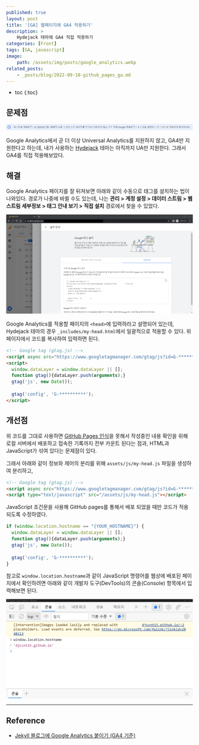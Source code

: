 ```yaml
---
published: true
layout: post
title: '[GA] 웹페이지에 GA4 적용하기'
description: >
    Hydejack 테마에 GA4 직접 적용하기
categories: [Front]
tags: [GA, javascript]
image:
    path: /assets/img/posts/google_analytics.webp
related_posts:
    - _posts/blog/2022-09-10-github_pages_ga.md
---
```

* toc
{:toc}

## 문제점

![ga_ua_warning](/assets/img/posts/ga_ua_warning.png)

Google Analytics에서 곧 더 이상 Universal Analytics를 지원하지 않고, GA4만 지원한다고 하는데, 내가 사용하는 [Hydejack](https://hydejack.com/) 테마는 아직까지 UA만 지원한다. 그래서 GA4를 직접 적용해보았다.  

## 해결

Google Analytics 페이지를 잘 뒤져보면 아래와 같이 수동으로 태그를 설치하는 법이 나와있다. 경로가 나중에 바뀔 수도 있는데, 나는 **관리 > 계정 설정 > 데이터 스트림 > 웹 스트림 세부정보 > 태그 안내 보기 > 직접 설치** 경로에서 찾을 수 있었다.  

![ga_install_manually](/assets/img/posts/ga_install_manually.png)

Google Analytics를 적용할 페이지의 `<head>`에 입력하라고 설명되어 있는데, Hydejack 테마의 경우 `_includes/my-head.html`에서 일괄적으로 적용할 수 있다. 위 페이지에서 코드를 복사하여 입력하면 된다.  

```html
<!-- Google tag (gtag.js) -->
<script async src="https://www.googletagmanager.com/gtag/js?id=G-**********"></script>
<script>
  window.dataLayer = window.dataLayer || [];
  function gtag(){dataLayer.push(arguments);}
  gtag('js', new Date());

  gtag('config', 'G-**********');
</script>
```

## 개선점

위 코드를 그대로 사용하면 [GitHub Pages 인식](/framework/github_pages_ga/)을 못해서 작성중인 내용 확인을 위해 로컬 서버에서 배포하고 접속한 기록까지 전부 카운트 된다는 점과, HTML과 JavaScript가 섞여 있다는 문제점이 있다.  

그래서 아래와 같이 정보와 제어의 분리를 위해 `assets/js/my-head.js` 파일을 생성하여 분리하고,  

```html
<!-- Google tag (gtag.js) -->
<script async src="https://www.googletagmanager.com/gtag/js?id=G-**********"></script>
<script type="text/javascript" src="/assets/js/my-head.js"></script>
```

JavaScript 조건문을 사용해 GitHub pages를 통해서 배포 되었을 때만 코드가 적용되도록 수정하였다.  

```javascript
if (window.location.hostname == "{YOUR_HOSTNAME}") {
  window.dataLayer = window.dataLayer || [];
  function gtag(){dataLayer.push(arguments);}
  gtag('js', new Date());

  gtag('config', 'G-**********');
}
```

참고로 `window.location.hostname`과 같이 JavaScript 명령어를 웹상에 배포된 페이지에서 확인하려면 아래와 같이 개발자 도구(DevTools)의 콘솔(Console) 항목에서 입력해보면 된다.  

![ga_hostname](/assets/img/posts/ga_hostname.png)

---
## Reference
- [Jekyll 블로그에 Google Analytics 붙이기 (GA4 기준)](https://kim-eun-ji.github.io/etc/2021-05-18-ga/)
